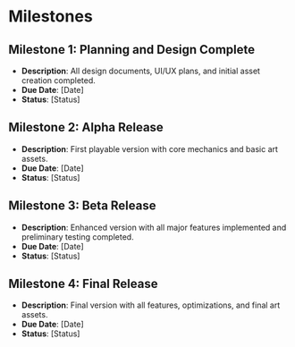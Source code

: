 # Milestones

## Milestone 1: Planning and Design Complete
- **Description**: All design documents, UI/UX plans, and initial asset creation completed.
- **Due Date**: [Date]
- **Status**: [Status]

## Milestone 2: Alpha Release
- **Description**: First playable version with core mechanics and basic art assets.
- **Due Date**: [Date]
- **Status**: [Status]

## Milestone 3: Beta Release
- **Description**: Enhanced version with all major features implemented and preliminary testing completed.
- **Due Date**: [Date]
- **Status**: [Status]

## Milestone 4: Final Release
- **Description**: Final version with all features, optimizations, and final art assets.
- **Due Date**: [Date]
- **Status**: [Status]
